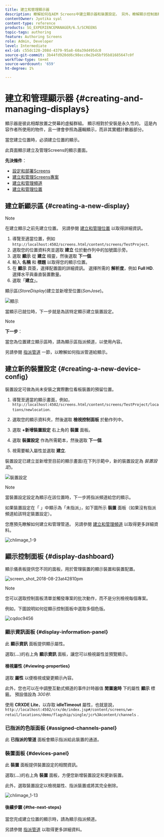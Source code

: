 ```yaml
---
title: 建立和管理顯示器
description: 瞭解如何在AEM Screens中建立顯示器和裝置設定。 另外，瞭解顯示控制面板。
contentOwner: Jyotika syal
content-type: reference
products: SG_EXPERIENCEMANAGER/6.5/SCREENS
topic-tags: authoring
feature: Authoring Screens
role: Admin, Developer
level: Intermediate
exl-id: c55dc128-208d-4379-95a8-60a39d495dc0
source-git-commit: 3b44fd920dd6c98ecc0e2b45bf95b81685647c0f
workflow-type: tm+mt
source-wordcount: '659'
ht-degree: 1%

---
```


# 建立和管理顯示器 {#creating-and-managing-displays}

顯示器是彼此相鄰放置之熒幕的虛擬群組。 顯示相對於安裝是永久性的。 這是內容作者所使用的物件，且一律會參照為邏輯顯示，而非其實體計數器部分。

當您建立位置時，必須建立位置的顯示。

此頁面顯示建立及管理Screens的顯示畫面。

**先決條件**：

* [設定和部署Screens](configuring-screens-introduction.md)
* [建立和管理Screens專案](creating-a-screens-project.md)
* [建立和管理頻道](managing-channels.md)
* [建立和管理位置](managing-locations.md)

## 建立新顯示區 {#creating-a-new-display}

>[!NOTE]
>
>在建立顯示之前先建立位置。 另請參閱 [建立和管理位置](managing-locations.md) 以取得詳細資訊。

1. 導覽至適當位置，例如 `http://localhost:4502/screens.html/content/screens/TestProject`.
1. 選取您的位置資料夾並選取 **建立** 位於動作列中的加號圖示旁。
1. 選取 **顯示** 從 **建立** 精靈，然後選取 **下一個**.
1. 輸入 **名稱** 和 **標題** 以取得您的顯示位置。
1. 在 **顯示** 頁簽，選擇配置圖的詳細資訊。 選擇所需的 **解析度**，例如 **Full HD**. 選擇水平與垂直裝置數量。
1. 選取「**建立**」。

顯示區(*StoreDisplay*)建立並新增至位置(*SanJose*)。

![顯示](assets/display.gif)

當顯示已就位時，下一步就是為該特定顯示建立裝置設定。

>[!NOTE]
>
>**下一步**：
>
>當您為位置建立顯示區時，請為顯示區指派頻道，以使用內容。
>
>另請參閱 [指派管道](channel-assignment.md) 一節，以瞭解如何指派管道給顯示。

## 建立新的裝置設定 {#creating-a-new-device-config}

裝置設定可做為尚未安裝之實際數位看板裝置的預留位置。

1. 導覽至適當的顯示畫面，例如， `http://localhost:4502/screens.html/content/screens/TestProject/locations/newlocation`.
1. 選取您的顯示資料夾，然後選取 **檢視控制面板** 於動作列中。
1. 選取 **+新增裝置設定** 右上角的 **裝置** 面板。

1. 選取 **裝置設定** 作為所需範本，然後選取 **下一個**.

1. 視需要輸入屬性並選取 **建立**.

裝置設定已建立並新增至目前的顯示畫面(在下列示範中，新的裝置設定為 *裝置設定*)。

![裝置設定](assets/deviceconfig.gif)

>[!NOTE]
>
>當裝置設定設定為顯示在該位置時，下一步將指派頻道給您的顯示。
>
>如果裝置設定在「 」中顯示為「未指派」，如下圖所示 **裝置** 面板（如果沒有指派頻道給該特定裝置設定）。
>
>您應預先瞭解如何建立和管理管道。 另請參閱 [建立和管理頻道](managing-channels.md) 以取得更多詳細資料。

![chlimage_1-9](assets/chlimage_1-9.png)

## 顯示控制面板 {#display-dashboard}

顯示儀表板提供您不同的面板，用於管理裝置的顯示裝置和裝置配置。

![screen_shot_2018-08-23at42810pm](assets/screen_shot_2018-08-23at42810pm.png)

>[!NOTE]
>
>您可以選取控制面板清單並觸發專案的批次動作，而不是分別檢視每個專案。
>
>例如，下圖說明如何從顯示控制面板中選取多個色版。

![cqdoc9456](assets/cqdoc9456.gif)

### 顯示資訊面板 {#display-information-panel}

此 **顯示資訊** 面板提供顯示屬性。

選取(**...**)的右上角 **顯示資訊** 面板，讓您可以檢視屬性並預覽顯示。


#### 檢視屬性 {#viewing-properties}

選取 **屬性** 以便檢視或變更顯示內容。

此外，您也可以在中調整互動式頻道的事件計時器值 **閒置逾時** 下的屬性 **顯示** 標籤。 預設值設為 *300秒*.

使用 **CRXDE Lite**，以存取 **idleTimeout** 屬性，也就是說， `http://localhost:4502/crx/de/index.jsp#/content/screens/we-retail/locations/demo/flagship/single/jcr%3Acontent/channels` .


### 已指派的色版面板 {#assigned-channels-panel}

此 **已指派的管道** 面板會顯示指派給此裝置的通道。


### 裝置面板 {#devices-panel}

此 **裝置** 面板提供裝置設定的相關資訊。

選取(**...**)的右上角 **裝置** 面板，方便您新增裝置設定和更新裝置。

此外，選取裝置設定以檢視屬性、指派裝置或將其完全刪除。

![chlimage_1-13](assets/chlimage_1-13.png)

#### 後續步驟 {#the-next-steps}

當您完成建立位置的顯示時，請為顯示指派頻道。

另請參閱 [指派管道](channel-assignment.md) 以取得更多詳細資料。
